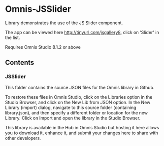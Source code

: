 # Omnis-JSSlider
Library demonstrates the use of the JS Slider component.

The app can be viewed here http://tinyurl.com/jsgallery8, click on 'Slider' in the list.

Requires Omnis Studio 8.1.2 or above

## Contents
### JSSlider

This folder contains the source JSON files for the Omnis library in Github. 

To restore these files in Omnis Studio, click on the Libraries option in the Studio Browser, and click on the New Lib from JSON option. In the New Library (import) dialog, navigate to this source folder (containing library.json), and then specify a different folder or location for the new Library. Click on Import and open the library in the Studio Browser. 

This library is available in the Hub in Omnis Studio but hosting it here allows you to download it, enhance it, and submit your changes here to share with other developers.
